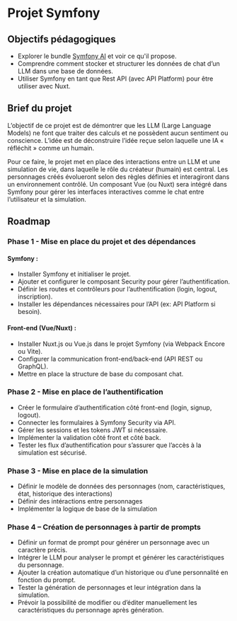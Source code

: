 # Projet Symfony

## Objectifs pédagogiques

* Explorer le bundle [Symfony AI](https://github.com/symfony/ai) et voir ce qu'il propose.
* Comprendre comment stocker et structurer les données de chat d’un LLM dans une base de données.
* Utiliser Symfony en tant que Rest API (avec API Platform) pour être utiliser avec Nuxt.

## Brief du projet

L’objectif de ce projet est de démontrer que les LLM (Large Language Models) ne font que traiter des calculs et ne possèdent aucun sentiment ou conscience. 
L’idée est de déconstruire l’idée reçue selon laquelle une IA « réfléchit » comme un humain.

Pour ce faire, le projet met en place des interactions entre un LLM et une simulation de vie, dans laquelle le rôle du créateur (humain) est central. 
Les personnages créés évolueront selon des règles définies et interagiront dans un environnement contrôlé.
Un composant Vue (ou Nuxt) sera intégré dans Symfony pour gérer les interfaces interactives comme le chat entre l’utilisateur et la simulation.

## Roadmap

### Phase 1 - Mise en place du projet et des dépendances

#### Symfony :
* Installer Symfony et initialiser le projet.
* Ajouter et configurer le composant Security pour gérer l’authentification.
* Définir les routes et contrôleurs pour l’authentification (login, logout, inscription).
* Installer les dépendances nécessaires pour l’API (ex: API Platform si besoin).

#### Front-end (Vue/Nuxt) :
* Installer Nuxt.js ou Vue.js dans le projet Symfony (via Webpack Encore ou Vite).
* Configurer la communication front-end/back-end (API REST ou GraphQL).
* Mettre en place la structure de base du composant chat.

### Phase 2 - Mise en place de l’authentification

* Créer le formulaire d’authentification côté front-end (login, signup, logout).
* Connecter les formulaires à Symfony Security via API.
* Gérer les sessions et les tokens JWT si nécessaire.
* Implémenter la validation côté front et côté back.
* Tester les flux d’authentification pour s’assurer que l’accès à la simulation est sécurisé.

### Phase 3 - Mise en place de la simulation

* Définir le modèle de données des personnages (nom, caractéristiques, état, historique des interactions)
* Définir des intéractions entre personnages
* Implémenter la logique de base de la simulation

### Phase 4 – Création de personnages à partir de prompts

* Définir un format de prompt pour générer un personnage avec un caractère précis.
* Intégrer le LLM pour analyser le prompt et générer les caractéristiques du personnage.
* Ajouter la création automatique d’un historique ou d’une personnalité en fonction du prompt.
* Tester la génération de personnages et leur intégration dans la simulation.
* Prévoir la possibilité de modifier ou d’éditer manuellement les caractéristiques du personnage après génération.
